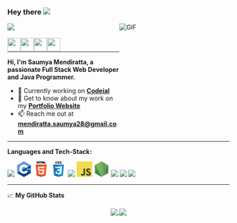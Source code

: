 ### Hey there <img src="https://media.giphy.com/media/hvRJCLFzcasrR4ia7z/giphy.gif" width="25px">

<img align="right" alt="GIF" src="https://media.giphy.com/media/du3J3cXyzhj75IOgvA/giphy.gif" target="blank" width="250" height="250" />

![](https://visitor-badge.glitch.me/badge?page_id=saumya-mendiratta.saumya-mendiratta)
<br>

<a href="https://www.linkedin.com/in/saumya-mendiratta-44432b1b5/" target="blank"><img align="left" src="https://image.flaticon.com/icons/png/512/174/174857.png" height="30px" width="30px" /></a>
<a href="https://www.hackerrank.com/saumya2828" target="blank"><img align="left" src="https://upload.wikimedia.org/wikipedia/commons/4/40/HackerRank_Icon-1000px.png" height="30px" width="30px"/></a>
<a href="https://leetcode.com/saumya2828/" target="blank"><img align="left" src="https://raw.githubusercontent.com/jdneo/vscode-leetcode/master/resources/LeetCode.png" height="30px" width="30px" /></a>
<a href="https://www.instagram.com/saumya.mendiratta/" target="blank"><img align="left" src="https://upload.wikimedia.org/wikipedia/commons/thumb/e/e7/Instagram_logo_2016.svg/1200px-Instagram_logo_2016.svg.png" height="30px" width="30px" /></a>


<br>

------------
**Hi, I'm Saumya Mendiratta, a passionate Full Stack Web Developer and Java Programmer.**
  
  * 🔭 Currently working on **[Codeial](https://github.com/saumya-mendiratta/Codeial)**
  * 📄 Get to know about my work on my **[Portfolio Website](https://saumya-mendiratta.github.io/Portfolio-Website/)**
  * 📫 Reach me out at **mendiratta.saumya28@gmail.com**

------------
**Languages and Tech-Stack:**  

<code><img height="35" src="https://raw.githubusercontent.com/jmnote/z-icons/master/svg/java.svg"></code>
<code><img height="35" src="https://raw.githubusercontent.com/github/explore/80688e429a7d4ef2fca1e82350fe8e3517d3494d/topics/cpp/cpp.png"></code>
<code><img height="35" src="https://raw.githubusercontent.com/github/explore/80688e429a7d4ef2fca1e82350fe8e3517d3494d/topics/html/html.png"></code>
<code><img height="35" src="https://raw.githubusercontent.com/github/explore/80688e429a7d4ef2fca1e82350fe8e3517d3494d/topics/css/css.png"></code>
<code><img height="35" src="https://raw.githubusercontent.com/jmnote/z-icons/master/svg/bootstrap.svg"></code>
<code><img height="35" src="https://raw.githubusercontent.com/github/explore/80688e429a7d4ef2fca1e82350fe8e3517d3494d/topics/javascript/javascript.png"></code>
<code><img height="35" src="https://raw.githubusercontent.com/github/explore/80688e429a7d4ef2fca1e82350fe8e3517d3494d/topics/nodejs/nodejs.png"></code>
<code><img height="35" src="https://www.pngitem.com/pimgs/m/385-3850359_icon-mongodb-logo-hd-png-download.png"></code>
<code><img height="35" src="https://blog.amt.in/wp-content/uploads/2017/12/e16da876-c2fd-4eb8-ae72-4b193c534938-Edited.png"></code>
<code><img height="35" src="https://raw.githubusercontent.com/jmnote/z-icons/master/svg/github.svg"></code>



------------

📈 **My GitHub Stats**

<p align=center>
  <a href="https://github-readme-stats.vercel.app/api?username=saumya-mendiratta&show_icons=true&theme=gotham">
    <img height=175 align="center" src="https://github-readme-stats.vercel.app/api?username=saumya-mendiratta&show_icons=true&theme=gotham">
  </a>
  <a href="https://github-readme-stats.vercel.app/api/top-langs/?username=saumya-mendiratta&layout=compact&langs_count=10&theme=dark">
  <img height=175 align="center" src="https://github-readme-stats.vercel.app/api/top-langs/?username=saumya-mendiratta&layout=compact&langs_count=10&theme=dark" />
  </a>
</p>
  <br>
  
